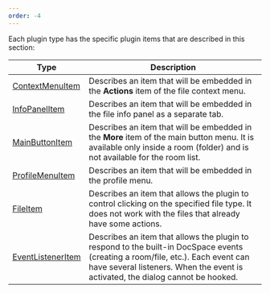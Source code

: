 ```yaml
---
order: -4
---
```



Each plugin type has the specific plugin items that are described in this section:

| Type                                            | Description                                                                                                                                                                                                        |
| ----------------------------------------------- | ------------------------------------------------------------------------------------------------------------------------------------------------------------------------------------------------------------------ |
| [ContextMenuItem](ContextMenuItem/index.md)     | Describes an item that will be embedded in the **Actions** item of the file context menu.                                                                                                                          |
| [InfoPanelItem](InfoPanelItem/index.md)         | Describes an item that will be embedded in the file info panel as a separate tab.                                                                                                                                  |
| [MainButtonItem](MainButtonItem/index.md)       | Describes an item that will be embedded in the **More** item of the main button menu. It is available only inside a room (folder) and is not available for the room list.                                          |
| [ProfileMenuItem](ProfileMenuItem/index.md)     | Describes an item that will be embedded in the profile menu.                                                                                                                                                       |
| [FileItem](FileItem/index.md)                   | Describes an item that allows the plugin to control clicking on the specified file type. It does not work with the files that already have some actions.                                                           |
| [EventListenerItem](EventListenerItem/index.md) | Describes an item that allows the plugin to respond to the built-in DocSpace events (creating a room/file, etc.). Each event can have several listeners. When the event is activated, the dialog cannot be hooked. |
